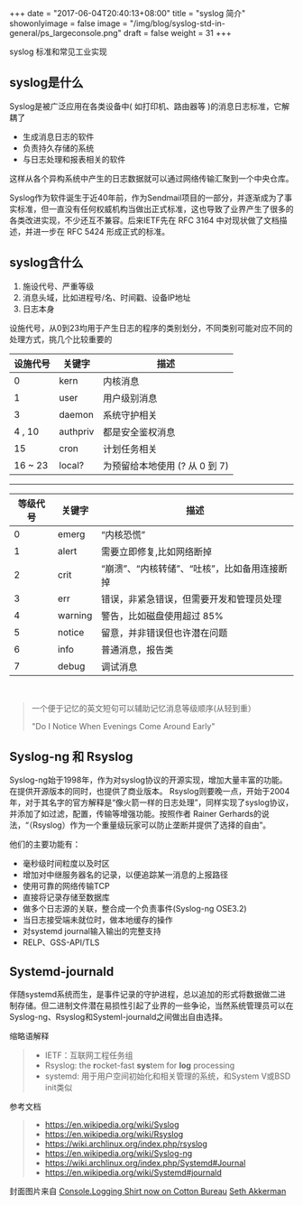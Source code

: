 +++
date = "2017-06-04T20:40:13+08:00"
title = "syslog 简介"
showonlyimage = false
image = "/img/blog/syslog-std-in-general/ps_largeconsole.png"
draft = false
weight = 31
+++

syslog 标准和常见工业实现
<!--more-->

## syslog是什么
Syslog是被广泛应用在各类设备中( 如打印机、路由器等 )的消息日志标准，它解耦了

- 生成消息日志的软件
- 负责持久存储的系统
- 与日志处理和报表相关的软件

这样从各个异构系统中产生的日志数据就可以通过网络传输汇聚到一个中央仓库。

Syslog作为软件诞生于近40年前，作为Sendmail项目的一部分，并逐渐成为了事实标准，但一直没有任何权威机构当做出正式标准，这也导致了业界产生了很多的各类改进实现，不少还互不兼容。后来IETF先在 RFC 3164 中对现状做了文档描述，并进一步在 RFC 5424 形成正式的标准。

## syslog含什么
1. 施设代号、严重等级
2. 消息头域，比如进程号/名、时间戳、设备IP地址
3. 日志本身

设施代号，从0到23均用于产生日志的程序的类别划分，不同类别可能对应不同的处理方式，挑几个比较重要的

设施代号 | 关键字 | 描述
----|----|------
0 | kern | 内核消息
1 | user | 用户级别消息
3 | daemon | 系统守护相关
4 , 10 | authpriv | 都是安全鉴权消息
15 | cron | 计划任务相关
16 ~ 23 | local? | 为预留给本地使用 (? 从 0 到 7)

---

等级代号 | 关键字 | 描述
--------|--------|-----
0 | emerg | “内核恐慌”
1 | alert | 需要立即修复,比如网络断掉
2 | crit | “崩溃”、“内核转储”、“吐核”，比如备用连接断掉
3 | err | 错误，非紧急错误，但需要开发和管理员处理
4 | warning | 警告，比如磁盘使用超过 85%
5 | notice | 留意，并非错误但也许潜在问题
6 | info | 普通消息，报告类
7 | debug | 调试消息

<br />

> 一个便于记忆的英文短句可以辅助记忆消息等级顺序(从轻到重）  
>
> "Do I Notice When Evenings Come Around Early"

## Syslog-ng 和 Rsyslog
Syslog-ng始于1998年，作为对syslog协议的开源实现，增加大量丰富的功能。在提供开源版本的同时，也提供了商业版本。
Rsyslog则要晚一点，开始于2004年，对于其名字的官方解释是“像火箭一样的日志处理”，同样实现了syslog协议，并添加了如过滤，配置，传输等增强功能。按照作者 Rainer Gerhards的说法，“（Rsyslog）作为一个重量级玩家可以防止垄断并提供了选择的自由”。

他们的主要功能有：

- 毫秒级时间粒度以及时区
- 增加对中继服务器名的记录，以便追踪某一消息的上报路径
- 使用可靠的网络传输TCP
- 直接将记录存储至数据库
- 做多个日志源的关联，整合成一个负责事件(Syslog-ng OSE3.2)
- 当日志接受端未就位时，做本地缓存的操作
- 对systemd journal输入输出的完整支持
- RELP、GSS-API/TLS

## Systemd-journald
伴随systemd系统而生，是事件记录的守护进程，总以追加的形式将数据做二进制存储。但二进制文件潜在易损性引起了业界的一些争论，当然系统管理员可以在Syslog-ng、Rsyslog和Systeml-journald之间做出自由选择。

缩略语解释

> - IETF：互联网工程任务组
> - Rsyslog: the **r**ocket-fast **sys**tem for **log** processing
> - systemd: 用于用户空间初始化和相关管理的系统，和System V或BSD init类似

参考文档

> - https://en.wikipedia.org/wiki/Syslog
> - https://en.wikipedia.org/wiki/Rsyslog
> - https://wiki.archlinux.org/index.php/rsyslog
> - https://en.wikipedia.org/wiki/Syslog-ng
> - https://wiki.archlinux.org/index.php/Systemd#Journal
> - https://en.wikipedia.org/wiki/Systemd#journald

封面图片来自 [Console.Logging Shirt now on Cotton Bureau](https://dribbble.com/shots/1213782-Console-Logging-Shirt-now-on-Cotton-Bureau) <a href="https://dribbble.com/sethakkerman"><i class="fa fa-dribbble" aria-hidden="true"></i> Seth Akkerman</a>  
